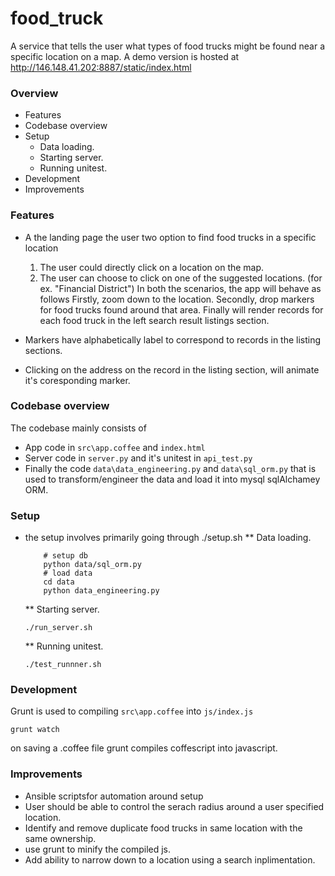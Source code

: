 food_truck
==========

A service that tells the user what types of food trucks might be found near a specific location on a map.
A demo version is hosted at http://146.148.41.202:8887/static/index.html

### Overview

* Features
* Codebase overview
* Setup
    * Data loading.
    * Starting server.
    * Running unitest.
* Development
* Improvements

### Features
* A the landing page the user two option to find food trucks in a specific location
    1. The user could directly click on a location on the map.
    2. The user can choose to click on one of the suggested locations. (for ex. "Financial District")
In both the scenarios, the app will behave as follows
Firstly, zoom down to the location.
Secondly, drop markers for food trucks found around that area.
Finally will render records for each food truck in the left search result listings section.

* Markers have alphabetically label to correspond to records in the listing sections.
* Clicking on the address on the record in the listing section, will animate it's coresponding marker.

### Codebase overview
The codebase mainly consists of
* App code in `src\app.coffee` and `index.html`
* Server code in `server.py` and it's unitest in `api_test.py`
* Finally the code `data\data_engineering.py` and `data\sql_orm.py` that is used to transform/engineer the data and load it into mysql sqlAlchamey ORM.


### Setup
* the setup involves primarily going through ./setup.sh
    ** Data loading.
    ```
        # setup db
        python data/sql_orm.py
        # load data
        cd data
        python data_engineering.py
    ```
    ** Starting server.
    ```
    ./run_server.sh
    ```

    ** Running unitest.
    ```
    ./test_runnner.sh
    ```

### Development
Grunt is used to compiling `src\app.coffee` into `js/index.js`
```
grunt watch
```
on saving a .coffee file grunt compiles coffescript into javascript.

### Improvements
* Ansible scriptsfor automation around setup
* User should be able to control the serach radius around a user specified location.
* Identify and remove duplicate food trucks in same location with the same ownership.
* use grunt to minify the compiled js.
* Add ability to narrow down to a location using a search inplimentation.


